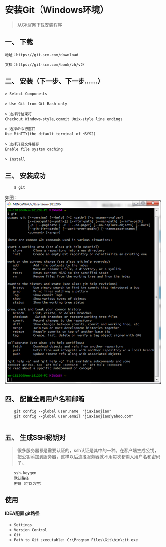 # 安装Git（Windows环境）

> 从Git官网下载安装程序

## 一、 下载
```text
地址：https://git-scm.com/download

文档：https://git-scm.com/book/zh/v2/

```

## 二、 安装（下一步、下一步……）

```text
> Select Components

> Use Git from Git Bash only

> 选择行结束符
Checkout Windows-style,commit Unix-style line endings

> 选择命令行窗口
Use MinTTY(the default terminal of MSYS2)

> 选择开启文件缓存
Enable file system caching

> Install
```

## 三、 安装成功

```text
    $ git
```

如图：
![git](images/git-install-windows.png)

## 四、 配置全局用户名和邮箱

```text
    git config --global user.name  "jiaxiaojiao"
    git config --global user.email "jiaxiaojiao@yahoo.com"
    
```

## 五、 生成SSH秘钥对
> 很多服务器都是需要认证的，ssh认证是其中的一种。在客户端生成公钥，把公钥添加到服务器，这样以后连接服务器就不用每次都输入用户名和密码了。

```text
    ssh-keygen
    默认路径
    密码（可以为空）

```

## 使用

#### IDEA配置 git路径
```text
  > Settings 
  > Version Control 
  > Git 
  > Path to Git executable: C:\Program Files\Git\bin\git.exe
```